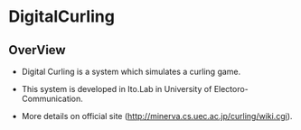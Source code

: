 DigitalCurling
====
## OverView
 * Digital Curling is a system which simulates a curling game. 
 
 * This system is developed in Ito.Lab in University of Electoro-Communication.

 * More details on official site (http://minerva.cs.uec.ac.jp/curling/wiki.cgi).